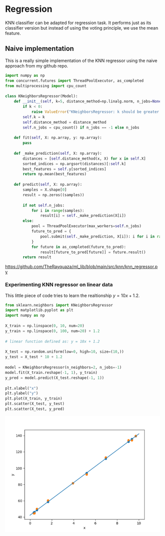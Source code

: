 # Regression

KNN classifier can be adapted for regression task. It performs just as its classifier version but instead of using the voting principle, we use the mean feature. 

## Naive implementation

This is a really simple implementation of the KNN regressor using the naive approach from my github repo.
```python
import numpy as np
from concurrent.futures import ThreadPoolExecutor, as_completed
from multiprocessing import cpu_count

class KNeighborsRegressor(Model):
    def __init__(self, k=5, distance_method=np.linalg.norm, n_jobs=None):
        if k < 0:
            raise ValueError("KNeighborsRegressor: k should be greater than 0")
        self.k = k
        self.distance_method = distance_method
        self.n_jobs = cpu_count() if n_jobs == -1 else n_jobs

    def fit(self, X: np.array, y: np.array):
        pass

    def _make_prediction(self, X: np.array):
        distances = [self.distance_method(x, X) for x in self.X]
        sorted_indices = np.argsort(distances)[:self.k]
        best_features = self.y[sorted_indices]
        return np.mean(best_features)

    def predict(self, X: np.array):        
        samples = X.shape[0]
        result = np.zeros((samples))
        
        if not self.n_jobs:
            for i in range(samples):
                result[i] = self._make_prediction(X[i])
        else:
            pool = ThreadPoolExecutor(max_workers=self.n_jobs)
            future_to_pred = {
                pool.submit(self._make_prediction, X[i]): i for i in range(samples)
            }
            for future in as_completed(future_to_pred):
                result[future_to_pred[future]] = future.result()
        return result
```
https://github.com/TheRayquaza/ml_lib/blob/main/src/knn/knn_regressor.py

### Experimenting KNN regressor on linear data

This little piece of code tries to learn the realtionship $y = 10x + 1.2$.

```python
from sklearn.neighbors import KNeighborsRegressor
import matplotlib.pyplot as plt
import numpy as np

X_train = np.linspace(0, 10, num=20)
y_train = np.linspace(0, 100, num=20) + 1.2

# linear function defined as: y = 10x + 1.2

X_test = np.random.uniform(low=0, high=10, size=(10,))
y_test = X_test * 10 + 1.2

model = KNeighborsRegressor(n_neighbors=2, n_jobs=-1)
model.fit(X_train.reshape(-1, 1), y_train)
y_pred = model.predict(X_test.reshape(-1, 1))

plt.xlabel("x")
plt.ylabel("y")
plt.plot(X_train, y_train)
plt.scatter(X_test, y_test)
plt.scatter(X_test, y_pred)
```
![KNN regression on y = 10x + 1.2](https://raw.githubusercontent.com/TheRayquaza/therayquaza.github.io/main/images/machine_learning/knn/KNN_regressor_linear.png)
